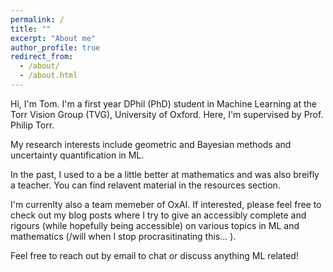 ```yaml
---
permalink: /
title: ""
excerpt: "About me"
author_profile: true
redirect_from: 
  - /about/
  - /about.html
---
```


Hi, I'm Tom. I'm a first year DPhil (PhD) student in Machine Learning at the Torr Vision Group (TVG), University of Oxford. Here, I'm supervised by Prof. Philip Torr. 

My research interests include geometric and Bayesian methods and uncertainty quantification in ML. 

In the past, I used to a be a little better at mathematics and was also breifly a teacher. You can find relavent material in the resources section. 

I'm currenlty also a team memeber of OxAI. If interested, please feel free to check out my blog posts where I try to give an accessibly complete and rigours (while hopefully being accessible) on various topics in ML and mathematics (/will when I stop procrasitinating this... ). 

Feel free to reach out by email to chat or discuss anything ML related! 